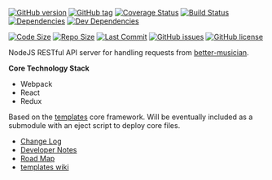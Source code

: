 [![GitHub version](https://badge.fury.io/gh/njhoffman%2Fbetter-musician.svg)](https://github.com/njhoffman/better-musician/releases)
[![GitHub tag](https://img.shields.io/github/tag/njhoffman/better-musician.svg)](https://github.com/njhoffman/better-musician)
[![Coverage Status](https://coveralls.io/repos/github/njhoffman/better-musician/badge.svg?branch=master)](https://coveralls.io/github/njhoffman/better-musician?branch=master)
[![Build Status](https://travis-ci.org/njhoffman/better-musician.svg?branch=master)](https://travis-ci.org/njhoffman/better-musician)
[![Dependencies](https://img.shields.io/david/njhoffman/better-musician.svg)](https://github.com/njhoffman/better-musician)
[![Dev Dependencies](https://img.shields.io/david/dev/njhoffman/better-musician.svg)](https://github.com/njhoffman/better-musician)

[![Code Size](https://img.shields.io/github/languages/code-size/badges/shields.svg)]([![](https://img.shields.io/librariesio/github/phoenixframework/phoenix.svg)](https://github.com/njhoffman/better-musician))
[![Repo Size](https://img.shields.io/github/repo-size/badges/shields.svg)](https://github.com/njhoffman/better-musician)
[![Last Commit](https://img.shields.io/github/last-commit/google/skia.svg)](https://github.com/njhoffman/better-musician)
[![GitHub issues](https://img.shields.io/github/issues/njhoffman/better-musician.svg)](https://github.com/njhoffman/better-musician/issues)
[![GitHub license](https://img.shields.io/github/license/njhoffman/better-musician.svg)](https://github.com/njhoffman/better-musician/blob/master/LICENSE)

<!---
TODO: Add badges for Uptime robot status, code climate maintainability, technical debt
-->

NodeJS RESTful API server for handling requests from [better-musician](https://github.com/njhoffman/better-musician).

**Core Technology Stack**
* Webpack
* React
* Redux

Based on the [templates](https://github.com/njhoffman/templates-client) core framework. Will be eventually included as a submodule with an eject script to deploy core files.

* [Change Log](https://github.com/njhoffman/better-musician/CHANGELOG.md)
* [Developer Notes](https://github.com/njhoffman/better-musician/docs/NOTES.md)
* [Road Map](https://github.com/njhoffman/better-musician/docs/ROADMAP.md)
* [templates wiki](https://github.com/njhoffman/templates/wiki)
